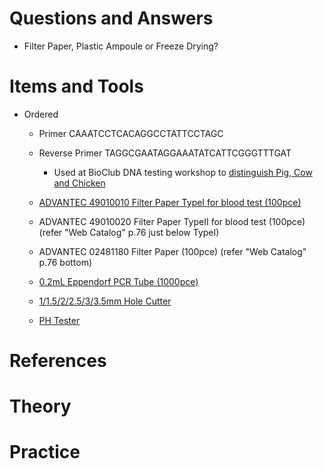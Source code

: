 # Questions and Answers

- Filter Paper, Plastic Ampoule or Freeze Drying?

# Items and Tools

- Ordered

  - Primer CAAATCCTCACAGGCCTATTCCTAGC
  - Reverse Primer TAGGCGAATAGGAAATATCATTCGGGTTTGAT
    - Used at BioClub DNA testing workshop to [distinguish Pig, Cow and Chicken](https://www.jstage.jst.go.jp/article/chikusan1924/65/6/65_6_571/_pdf)
  
  - [ADVANTEC 49010010 Filter Paper TypeI for blood test (100pce)](https://www.advantec.co.jp/products/detail/?id=743)
  - ADVANTEC 49010020 Filter Paper TypeII for blood test (100pce) (refer "Web Catalog" p.76 just below TypeI)
  - ADVANTEC 02481180 Filter Paper (100pce) (refer "Web Catalog" p.76 bottom)
  

  - [0.2mL Eppendorf PCR Tube (1000pce)](https://www.monotaro.com/p/2453/5123/?utm_campaign=shipping_notification&utm_medium=email_html&utm_source=system-email&utm_term=productNo)
  - [1/1.5/2/2.5/3/3.5mm Hole Cutter](https://www.monotaro.com/p/6735/7343/?utm_campaign=shipping_notification&utm_medium=email_html&utm_source=system-email&utm_term=productNo)
  - [PH Tester](https://www.monotaro.com/p/1076/7224/?utm_campaign=shipping_notification&utm_medium=email_html&utm_source=system-email&utm_term=productNo)

# References


# Theory


# Practice
